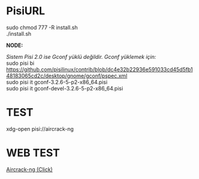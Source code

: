 # PisiURL


sudo chmod 777 -R install.sh <br>
./install.sh<br>

<b>NODE:</b> <br>

<i>Sistem Pisi 2.0 ise Gconf yüklü değildir. Gconf yüklemek için:</i><br>
sudo pisi bi https://github.com/pisilinux/contrib/blob/dc4e32b22936e591033cd45d5fb148183065cd2c/desktop/gnome/gconf/pspec.xml<br>
sudo pisi it gconf-3.2.6-5-p2-x86_64.pisi<br>
sudo pisi it gconf-devel-3.2.6-5-p2-x86_64.pisi<br>

# TEST

xdg-open pisi://aircrack-ng<br>

# WEB TEST<br>

<a href="pisi://aircrack-ng">Aircrack-ng (Click)</a>
